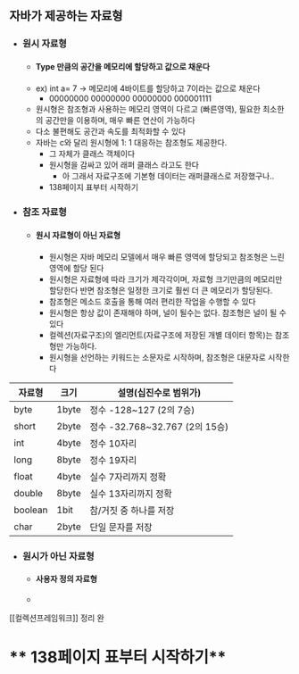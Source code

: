 ## 자바가 제공하는 자료형
- ### 원시 자료형
	- #### Type 만큼의 공간을 메모리에 할당하고 값으로 채운다
	- ex) int a= 7 -> 메모리에 4바이트를 할당하고 7이라는 값으로 채운다
		- 00000000 00000000 00000000 000001111
	- 원시형은 참조형과 사용하는 메모리 영역이 다르고 (빠른영역), 필요한 최소한의 공간만을 이용하며, 매우 빠른 연산이 가능하다
	- 다소 불편해도 공간과 속도를 최적화할 수 있다
	- 자바는 c와 달리 원시형에 1: 1 대응하는 참조형도 제공한다. 
		- 그 자체가 클래스 객체이다
		- 원시형을 감싸고 있어 래퍼 클래스 라고도 한다
			- 아 그래서 자료구조에 기본형 데이터는 래퍼클래스로 저장했구나..
		- 138페이지 표부터 시작하기
- ### 참조 자료형
	- ####  원시 자료형이 아닌 자료형
		- 원시형은 자바 메모리 모델에서 매우 빠른 영역에 할당되고 참조형은 느린영역에 할당 된다
		- 원시형은 자료형에 따라 크기가 제각각이며, 자료형 크기만큼의 메모리만 할당한다 반면 참조형은 일정한 크기로 훨씬 더 큰 메모리가 할당된다.
		- 참조형은 메소드 호출을 통해 여러 편리한 작업을 수행할 수 있다
		- 원시형은 항상 값이 존재해야 하며, 널이 될수는 없다. 참조형은 널이 될 수 있다
		- 컬렉션(자료구조)의 엘리먼트(자료구조에 저장된 개별 데이터 항목)는 참조형만 가능하다.
		- 원시형을 선언하는 키워드는 소문자로 시작하며, 참조형은 대문자로 시작한다

| 자료형     | 크기    | 설명(십진수로 범위가)               |
| ------- | ----- | -------------------------- |
| byte    | 1byte | 정수 -128~127 (2의 7승)        |
| short   | 2byte | 정수 -32.768~32.767 (2의 15승) |
| int     | 4byte | 정수 10자리                    |
| long    | 8byte | 정수 19자리                    |
| float   | 4byte | 실수 7자리까지 정확                |
| double  | 8byte | 실수 13자리까지 정확               |
| boolean | 1bit  | 참/거짓 중 하나를 저장              |
| char    | 2byte | 단일 문자를 저장                  |

- ### 원시가 아닌 자료형
	- #### 사용자 정의 자료형
	- 

[[컬렉션프레임워크]] 정리 완
# ** 138페이지 표부터 시작하기**